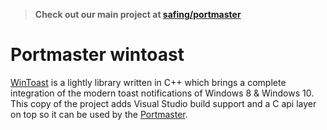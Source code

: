 > **Check out our main project at [safing/portmaster](https://github.com/safing/portmaster)**

# Portmaster wintoast

[WinToast](https://github.com/mohabouje/WinToast) is a lightly library written in C++ which brings a complete integration of the modern toast notifications of Windows 8 & Windows 10. This copy of the project adds Visual Studio build support and a C api layer on top so it can be used by the [Portmaster](https://github.com/safing/portmaster).
